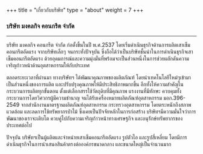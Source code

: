 +++
title = "เกี่ยวกับบริษัท"
type = "about"
weight = 7
+++

### บริษัท มงคลกิจ คอนกรีต จำกัด  

---

บริษัท มงคลกิจ คอนกรีต จำกัด ก่อตั้งขึ้นในปี พ.ศ.2537 โดยเริ่มดำเนินธุรกิจด้านการผลิตเสาเข็มคอนกรีตอัดแรง จากบริษัทเล็กๆ จนกระทั่งปัจจุบัน ซึ่งถือได้ว่าเป็นบริษัทชั้นนำในการดำเนินธุรกิจเสาเข็มคอนกรีตอัดแรง ด้วยอุดมการณ์และความมุ่งมั่นที่พร้อมจะเป็นส่วนหนึ่งในการช่วยผลักดันความเจริญก้าวหน้าด้านอุตสาหกรรมให้กับประเทศ

ตลอดระยะเวลาที่ผ่านมา ทางบริษัทฯ ได้พัฒนาคุณภาพของผลิตภัณฑ์ โดยนำเทคโนโลยีใหม่ๆเข้ามาเป็นส่วนหนึ่งของการผลิต และปรับปรุงคุณภาพให้มีประสิทธิภาพมากขึ้น อีกทั้งให้ความสำคัญในกระบวนการผลิตทุกขั้นตอน ตั้งแต่เลือกสรรใช้วัตถุดิบที่มีคุณภาพ แรงงานที่มีทักษะ ควบคุมทั้งกระบวนการโดยวิศวกรผู้มีความชำนาญ จนได้รับเครื่องหมายผลิตภัณฑ์อุตสาหกรรม มอก.396-2549 จากสำนักงานมาตรฐานผลิตภัณฑ์อุตสาหกรรม กระทรวงอุตสาหกรรม โดยตระหนักถึงสภาพแวดล้อม และลดการใช้ทรัพยากรป่าไม้ ซึ่งเคยเป็นปัจจัยหลักในการก่อสร้าง บริษัทฯมีความมั่นใจว่าการพัฒนาของเราจะเติบโต ควบคู่ไปกับความเจริญก้าวหน้าทางเศรษฐกิจ และอนุรักษ์ทรัพยากรของประเทศต่อไป

ปัจจุบัน บริษัทฯเป็นผู้ผลิตและจำหน่ายเสาเข็มคอนกรีตอัดแรง รูปตัวไอ และรูปสี่เหลี่ยม โดยมีการดำเนินธุรกิจในการนำเสนอสินค้าตรงต่อองค์กรขนาดกลาง และขนาดใหญ่เป็นจำนวนมาก
